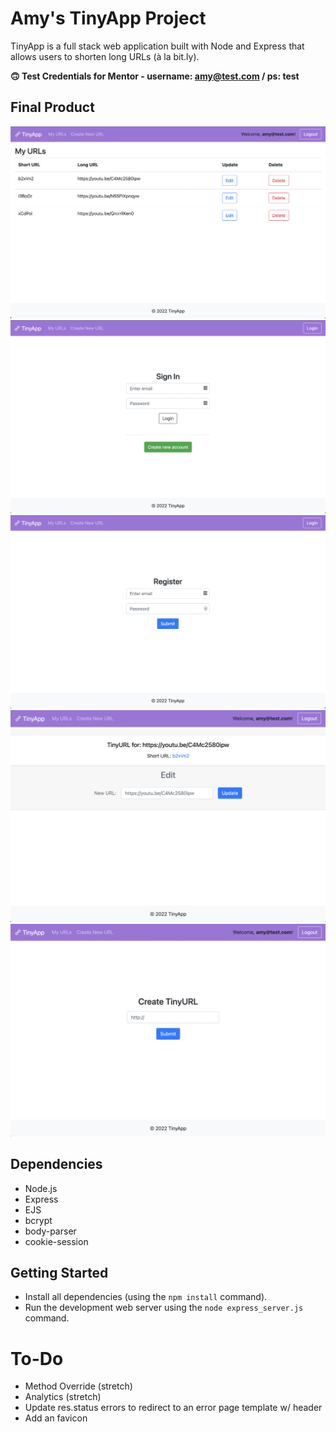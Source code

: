 # Amy's TinyApp Project

TinyApp is a full stack web application built with Node and Express that allows users to shorten long URLs (à la bit.ly).

**🙃 Test Credentials for Mentor - username: amy@test.com / ps: test**

## Final Product

![Screenshot of TinyApp Homepage](docs/tinyapp-index.png?raw=true "Home Page")
![Screenshot of TinyApp Login Page](docs/tinyapp-signIn.png?raw=true "Login Page")
![Screenshot of TinyApp Register Page](docs/tinyApp-register.png?raw=true "Register Page")
![Screenshot of TinyApp Edit Page](docs/tinyapp-edit.png?raw=true "Edit URL Page")
![Screenshot of TinyApp Create Page](docs/tinyapp-create.png?raw=true "Create URL Page")

## Dependencies

- Node.js
- Express
- EJS
- bcrypt
- body-parser
- cookie-session


## Getting Started

- Install all dependencies (using the `npm install` command).
- Run the development web server using the `node express_server.js` command.

# To-Do

* Method Override (stretch)
* Analytics (stretch)
* Update res.status errors to redirect to an error page template w/ header
* Add an favicon